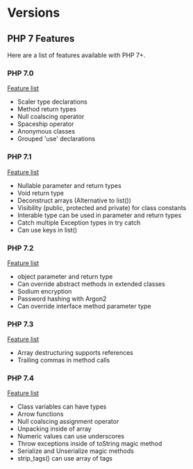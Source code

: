 # Versions

## PHP 7 Features

Here are a list of features available with PHP 7+.

### PHP 7.0

[Feature list](https://www.php.net/manual/en/migration70.new-features.php)

- Scaler type declarations
- Method return types
- Null coalscing operator
- Spaceship operator
- Anonymous classes
- Grouped 'use' declarations

### PHP 7.1

[Feature list](https://www.php.net/manual/en/migration71.new-features.php)

- Nullable parameter and return types
- Void return type
- Deconstruct arrays (Alternative to list())
- Visibility (public, protected and private) for class constants
- Interable type can be used in parameter and return types
- Catch multiple Exception types in try catch
- Can use keys in list()

### PHP 7.2

[Feature list](https://www.php.net/manual/en/migration72.new-features.php)

- object parameter and return type
- Can override abstract methods in extended classes
- Sodium encryption
- Password hashing with Argon2
- Can override interface method parameter type

### PHP 7.3

[Feature list](https://www.php.net/manual/en/migration73.new-features.php)

- Array destructuring supports references
- Trailing commas in method calls

### PHP 7.4

[Feature list](https://www.php.net/manual/en/migration74.new-features.php)

- Class variables can have types
- Arrow functions
- Null coalscing assignment operator
- Unpacking inside of array
- Numeric values can use underscores
- Throw exceptions inside of toString magic method
- Serialize and Unserialize magic methods
- strip_tags() can use array of tags

